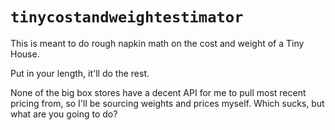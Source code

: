 # `tinycostandweightestimator`

This is meant to do rough napkin math on the cost and weight of a Tiny House. 

Put in your length, it'll do the rest. 

None of the big box stores have a decent API for me to pull most recent pricing from, so I'll be sourcing weights and prices myself. Which sucks, but what are you going to do? 